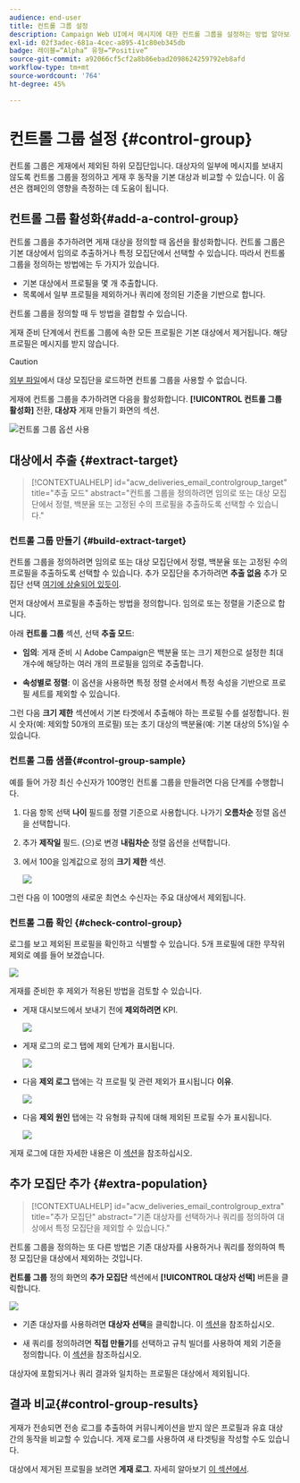```yaml
---
audience: end-user
title: 컨트롤 그룹 설정
description: Campaign Web UI에서 메시지에 대한 컨트롤 그룹을 설정하는 방법 알아보기
exl-id: 02f3adec-681a-4cec-a895-41c80eb345db
badge: 레이블=“Alpha” 유형=“Positive”
source-git-commit: a92066cf5cf2a8b86ebad2098624259792eb8afd
workflow-type: tm+mt
source-wordcount: '764'
ht-degree: 45%

---
```


# 컨트롤 그룹 설정 {#control-group}

컨트롤 그룹은 게재에서 제외된 하위 모집단입니다. 대상자의 일부에 메시지를 보내지 않도록 컨트롤 그룹을 정의하고 게재 후 동작을 기본 대상과 비교할 수 있습니다. 이 옵션은 캠페인의 영향을 측정하는 데 도움이 됩니다.

## 컨트롤 그룹 활성화{#add-a-control-group}

컨트롤 그룹을 추가하려면 게재 대상을 정의할 때 옵션을 활성화합니다. 컨트롤 그룹은 기본 대상에서 임의로 추출하거나 특정 모집단에서 선택할 수 있습니다. 따라서 컨트롤 그룹을 정의하는 방법에는 두 가지가 있습니다.

* 기본 대상에서 프로필을 몇 개 추출합니다.
* 목록에서 일부 프로필을 제외하거나 쿼리에 정의된 기준을 기반으로 합니다.

컨트롤 그룹을 정의할 때 두 방법을 결합할 수 있습니다.

게재 준비 단계에서 컨트롤 그룹에 속한 모든 프로필은 기본 대상에서 제거됩니다. 해당 프로필은 메시지를 받지 않습니다.

>[!CAUTION]
>
>[외부 파일](file-audience.md)에서 대상 모집단을 로드하면 컨트롤 그룹을 사용할 수 없습니다.

게재에 컨트롤 그룹을 추가하려면 다음을 활성화합니다. **[!UICONTROL 컨트롤 그룹 활성화]** 전환, **대상자** 게재 만들기 화면의 섹션.

![컨트롤 그룹 옵션 사용](assets/control-group1.png)


## 대상에서 추출 {#extract-target}

>[!CONTEXTUALHELP]
>id="acw_deliveries_email_controlgroup_target"
>title="추출 모드"
>abstract="컨트롤 그룹을 정의하려면 임의로 또는 대상 모집단에서 정렬, 백분율 또는 고정된 수의 프로필을 추출하도록 선택할 수 있습니다."


### 컨트롤 그룹 만들기 {#build-extract-target}

컨트롤 그룹을 정의하려면 임의로 또는 대상 모집단에서 정렬, 백분율 또는 고정된 수의 프로필을 추출하도록 선택할 수 있습니다. 추가 모집단을 추가하려면 **추출 없음** 추가 모집단 선택 [여기에 상술되어 있듯이](#extra-population).

먼저 대상에서 프로필을 추출하는 방법을 정의합니다. 임의로 또는 정렬을 기준으로 합니다.

아래 **컨트롤 그룹** 섹션, 선택 **추출 모드**:

* **임의**: 게재 준비 시 Adobe Campaign은 백분율 또는 크기 제한으로 설정한 최대 개수에 해당하는 여러 개의 프로필을 임의로 추출합니다.

* **속성별로 정렬**: 이 옵션을 사용하면 특정 정렬 순서에서 특정 속성을 기반으로 프로필 세트를 제외할 수 있습니다.


그런 다음 **크기 제한** 섹션에서 기본 타겟에서 추출해야 하는 프로필 수를 설정합니다. 원시 숫자(예: 제외할 50개의 프로필) 또는 초기 대상의 백분율(예: 기본 대상의 5%)일 수 있습니다.


### 컨트롤 그룹 샘플{#control-group-sample}

예를 들어 가장 최신 수신자가 100명인 컨트롤 그룹을 만들려면 다음 단계를 수행합니다.

1. 다음 항목 선택 **나이** 필드를 정렬 기준으로 사용합니다. 나가기 **오름차순** 정렬 옵션을 선택합니다.
1. 추가 **제작일** 필드. (으)로 변경 **내림차순** 정렬 옵션을 선택합니다.
1. 에서 100을 임계값으로 정의 **크기 제한** 섹션.

   ![](assets/control-group2.png)

그런 다음 이 100명의 새로운 최연소 수신자는 주요 대상에서 제외됩니다.

### 컨트롤 그룹 확인 {#check-control-group}

로그를 보고 제외된 프로필을 확인하고 식별할 수 있습니다. 5개 프로필에 대한 무작위 제외로 예를 들어 보겠습니다.

![](assets/control-group4.png)

게재를 준비한 후 제외가 적용된 방법을 검토할 수 있습니다.

* 게재 대시보드에서 보내기 전에 **제외하려면** KPI.

   ![](assets/control-group5.png)

* 게재 로그의 로그 탭에 제외 단계가 표시됩니다.

   ![](assets/control-group-sample-logs.png)


* 다음 **제외 로그** 탭에는 각 프로필 및 관련 제외가 표시됩니다 **이유**.

   ![](assets/control-group6.png)

* 다음 **제외 원인** 탭에는 각 유형화 규칙에 대해 제외된 프로필 수가 표시됩니다.

   ![](assets/control-group7.png)

게재 로그에 대한 자세한 내용은 이 [섹션](../monitor/delivery-logs.md)을 참조하십시오.

## 추가 모집단 추가 {#extra-population}

>[!CONTEXTUALHELP]
>id="acw_deliveries_email_controlgroup_extra"
>title="추가 모집단"
>abstract="기존 대상자를 선택하거나 쿼리를 정의하여 대상에서 특정 모집단을 제외할 수 있습니다."

컨트롤 그룹을 정의하는 또 다른 방법은 기존 대상자를 사용하거나 쿼리를 정의하여 특정 모집단을 대상에서 제외하는 것입니다.

**컨트롤 그룹** 정의 화면의 **추가 모집단** 섹션에서 **[!UICONTROL 대상자 선택]** 버튼을 클릭합니다.

![](assets/control-group3.png)

* 기존 대상자를 사용하려면 **대상자 선택**&#x200B;을 클릭합니다. 이 [섹션](add-audience.md)을 참조하십시오.

* 새 쿼리를 정의하려면 **직접 만들기**&#x200B;를 선택하고 규칙 빌더를 사용하여 제외 기준을 정의합니다. 이 [섹션](segment-builder.md)을 참조하십시오.

대상자에 포함되거나 쿼리 결과와 일치하는 프로필은 대상에서 제외됩니다.

## 결과 비교{#control-group-results}

게재가 전송되면 전송 로그를 추출하여 커뮤니케이션을 받지 않은 프로필과 유효 대상 간의 동작을 비교할 수 있습니다. 게재 로그를 사용하여 새 타겟팅을 작성할 수도 있습니다.

대상에서 제거된 프로필을 보려면 **게재 로그**. 자세히 알아보기 [이 섹션에서](#check-control-group).


